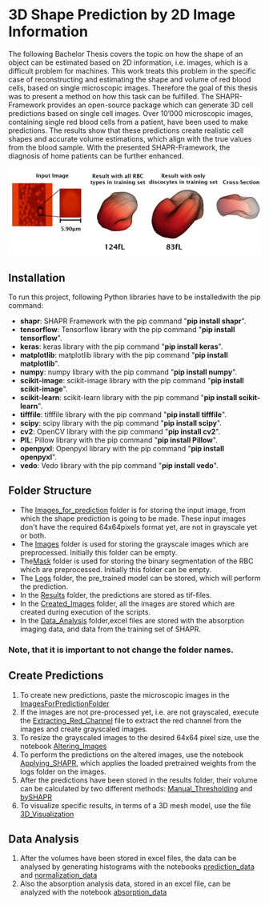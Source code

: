 # 3D Shape Prediction by 2D Image Information 
The  following  Bachelor  Thesis covers  the  topic on  how  the  shape of  an  object can  be estimated based on 2D information, i.e. images, which is a difficult problem for machines. This work treats this problem in the specific case of reconstructing and estimating the shape and volume of red blood cells, based on single microscopic images. Therefore the goal of this thesis was to present a method on how this task can be fulfilled. The SHAPR-Framework provides an open-source package which can generate 3D cell predictions based on single cell images. Over 10’000 microscopic images, containing single red blood cells from a patient, have been used to make predictions. The results show that these predictions create realistic cell shapes and accurate  volume  estimations,  which  align with  the  true values  from  the blood sample. With the presented SHAPR-Framework, the diagnosis of home patients can be further enhanced. 

![Image](https://github.com/DominiquePeytrignet/BachelorThesis_DPeytrignet/blob/main/readme_image.png)

## Installation
To run this project, following Python libraries have to be installedwith the pip command:

- **shapr**: SHAPR Framework with the pip command "**pip install shapr**".
- **tensorflow**: Tensorflow library with the pip command "**pip install tensorflow**".
- **keras**: keras library with the pip command "**pip install keras**".
- **matplotlib**: matplotlib library with the pip command "**pip install matplotlib**".
- **numpy**: numpy library with the pip command "**pip install numpy**".
- **scikit-image**: scikit-image library with the pip command "**pip install scikit-image**".
- **scikit-learn**: scikit-learn library with the pip command "**pip install scikit-learn**".
- **tifffile**: tifffile library with the pip command "**pip install tifffile**".
- **scipy**: scipy library with the pip command "**pip install scipy**".
- **cv2**: OpenCV library with the pip command "**pip install cv2**".
- **PIL**: Pillow library with the pip command "**pip install Pillow**".
- **openpyxl**: Openpyxl library with the pip command "**pip install openpyxl**".
- **vedo**: Vedo library with the pip command "**pip install vedo**".

## Folder Structure
- The [Images_for_prediction](https://github.com/DominiquePeytrignet/BachelorThesis_DPeytrignet/tree/main/Images_for_prediction) folder is for storing the input image, from which the shape prediction is going to be made. These input images don't  have the required 64x64pixels format yet, are not in grayscale yet or both.
- The [Images](https://github.com/DominiquePeytrignet/BachelorThesis_DPeytrignet/tree/main/image) folder is used for storing the grayscale images which are preprocessed. Initially this folder can be empty.
- The[Mask](https://github.com/DominiquePeytrignet/BachelorThesis_DPeytrignet/tree/main/mask) folder is used for storing the binary segmentation of the RBC which are preprocessed. Initially this folder can be empty.
- The [Logs](https://github.com/DominiquePeytrignet/BachelorThesis_DPeytrignet/tree/main/logs) folder, the pre_trained model can be stored, which will perform the prediction. 
- In the [Results](https://github.com/DominiquePeytrignet/BachelorThesis_DPeytrignet/tree/main/Results) folder, the predictions are stored as tif-files.
- In the [Created_Images](https://github.com/DominiquePeytrignet/BachelorThesis_DPeytrignet/tree/main/Created_Images) folder, all the images are stored which are created during execution of the scripts.
- In the [Data_Analysis](https://github.com/DominiquePeytrignet/BachelorThesis_DPeytrignet/tree/main/Data_Analysis) folder,excel files are stored with the absorption imaging data, and data from the training set of SHAPR.
### Note, that it is important to not change the folder names. 



## Create Predictions
1. To create new predictions, paste the microscopic images in the [ImagesForPredictionFolder](https://github.com/DominiquePeytrignet/BachelorThesis_DPeytrignet/tree/main/Images_for_prediction)
2. If the images are not pre-processed yet, i.e. are not grayscaled, execute the [Extracting_Red_Channel](https://github.com/DominiquePeytrignet/BachelorThesis_DPeytrignet/blob/main/BTHE_Extracting_Red_Channel.ipynb) file to extract the red channel from the images and create grayscaled images. 
3. To resize the grayscaled images to the desired 64x64 pixel size, use the notebook [Altering_Images](https://github.com/DominiquePeytrignet/BachelorThesis_DPeytrignet/blob/main/BTHE_Altering_Images.ipynb)
4. To perform the predictions on the altered images, use the notebook [Applying_SHAPR](https://github.com/DominiquePeytrignet/BachelorThesis_DPeytrignet/blob/main/BTHE_Applying_SHAPR.ipynb), which applies the loaded pretrained weights from the logs folder on the images.
5. After the predictions have been stored in the results folder, their volume can be calculated by two different methods: [Manual_Thresholding](https://github.com/DominiquePeytrignet/BachelorThesis_DPeytrignet/blob/main/BTHE_Volume_Calculation_manualThresh.ipynb) and [bySHAPR](https://github.com/DominiquePeytrignet/BachelorThesis_DPeytrignet/blob/main/BTHE_Volume_Calculation_bySHAPR.ipynb)
6. To visualize specific results, in terms of a 3D mesh model, use the file [3D_Visualization](https://github.com/DominiquePeytrignet/BachelorThesis_DPeytrignet/blob/main/BTHE_3D_Visualization.py)

## Data Analysis
1. After the volumes have been stored in excel files, the data can be analysed by generating histograms with the notebooks [prediction_data](https://github.com/DominiquePeytrignet/BachelorThesis_DPeytrignet/blob/main/Data_Analysis/histogram_prediction_data.ipynb) and [normalization_data](https://github.com/DominiquePeytrignet/BachelorThesis_DPeytrignet/blob/main/Data_Analysis/Normalization_Comparison.ipynb)
2. Also the absorption analysis data, stored in an excel file, can be analyzed with the notebook [absorption_data](https://github.com/DominiquePeytrignet/BachelorThesis_DPeytrignet/blob/main/Data_Analysis/histogram_absorption_data.ipynb)
